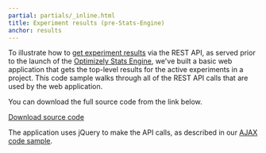 ```yaml
---
partial: partials/_inline.html
title: Experiment results (pre-Stats-Engine)
anchor: results
---
```

To illustrate how to [get experiment results](/rest/reference/index.html#get-results) via the REST API, as served prior
to the launch of the [Optimizely Stats Engine](https://help.optimizely.com/hc/en-us/articles/200039895), we've built a
basic web application that gets the top-level results for the active experiments in a project.  This code sample walks
through all of the REST API calls that are used by the web application.

You can download the full source code from the link below.

<a class="btn btn-primary" target="_blank" href="https://github.com/optimizely/optimizely-api-samples/tree/master/results_api_sample">Download source code</a>

The application uses jQuery to make the API calls, as described in our [AJAX code sample](#ajax).
